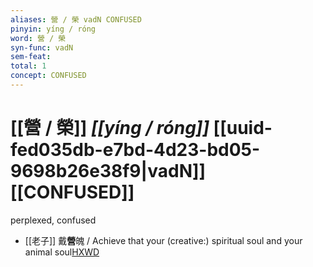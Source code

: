```yaml
---
aliases: 營 / 榮 vadN CONFUSED
pinyin: yíng / róng
word: 營 / 榮
syn-func: vadN
sem-feat: 
total: 1
concept: CONFUSED 
---
```

# [[營 / 榮]] *[[yíng / róng]]*  [[uuid-fed035db-e7bd-4d23-bd05-9698b26e38f9|vadN]] [[CONFUSED]]
perplexed, confused
 - [[老子]] 戴**營**魄 / Achieve that your (creative:) spiritual soul and your animal soul[HXWD](https://hxwd.org/textview.html?location=KR5c0057_tls_010-1a.3)